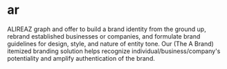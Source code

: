 # ar
ALIREAZ graph and offer to build a brand identity from the ground up, rebrand established businesses or companies, and formulate brand guidelines for design, style, and nature of entity tone. Our (The A Brand) itemized branding solution helps recognize individual/business/company's potentiality and amplify authentication of the brand.
